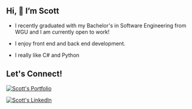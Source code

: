 ## Hi, 👋 I’m Scott
- I recently graduated with my Bachelor's in Software Engineering from WGU and I am currently open to work!

- I enjoy front end and back end development.

- I really like C# and Python


## Let's Connect!


[![Scott's Portfolio](https://img.shields.io/badge/scott%20peters-123?style=for-the-badge&logo=linkedin&color=orange&label=portfolio)](https://www.scottpeters.dev)



[![Scott's LinkedIn](https://img.shields.io/badge/scott%20peters-123?style=for-the-badge&logo=linkedin&color=blue&label=linkedin)](https://www.linkedin.com/in/scott-peters-b93919223/)
